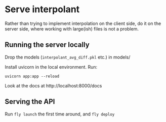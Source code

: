 # Serve interpolant

Rather than trying to implement interpolation on the client side, do it on the 
server side, where working with large(ish) files is not a problem. 

## Running the server locally

Drop the models (`interpolant_avg_diff.pkl` etc.) in models/

Install uvicorn in the local environment. Run:

```
uvicorn app:app --reload
```

Look at the docs at http://localhost:8000/docs

## Serving the API

Run `fly launch` the first time around, and `fly deploy`